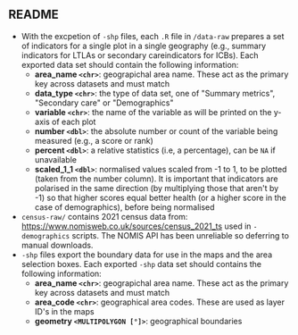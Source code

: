 ## README

- With the excpetion of `-shp` files, each `.R` file in `/data-raw` prepares a
  set of indicators for a single plot in a single geography (e.g., summary
  indicators for LTLAs or secondary careindicators for ICBs). Each exported data
  set should contain the following information:
  - **area_name `<chr>`**: geograpichal area name. These act as the primary key
    across datasets and must match 
  - **data_type `<chr>`**: the type of data set, one of "Summary metrics", 
    "Secondary care" or "Demographics"
  - **variable `<chr>`**: the name of the variable as will be printed on the y-axis
    of each plot 
  - **number `<dbl>`**: the absolute number or count of the variable being 
    measured (e.g., a score or rank)      
  - **percent `<dbl>`**: a relative statistics (i.e, a percentage), can be `NA`
  if unavailable 
  - **scaled_1_1 `<dbl>`**: normalised values scaled from -1 to 1, to be 
    plotted (taken from the number column). It is important that indicators are 
    polarised in the same direction (by multiplying those that aren't by -1) so
    that higher scores equal better health (or a higher score in the case of 
    demographics), before being normalised
- `census-raw/` contains 2021 census data from:
  https://www.nomisweb.co.uk/sources/census_2021_ts used in `-demographics`
  scripts. The NOMIS API has been unreliable so deferring to manual downloads.
- `-shp` files export the boundary data for use in the maps and the area
  selection boxes. Each exported `-shp` data set should contains the following
  information:
  - **area_name `<chr>`**: geograpichal area name. These act as the primary key
    across datasets and must match
  - **area_code `<chr>`**: geographical area codes. These are used as layer ID's
    in the maps
  - **geometry `<MULTIPOLYGON [°]>`**: geographical boundaries